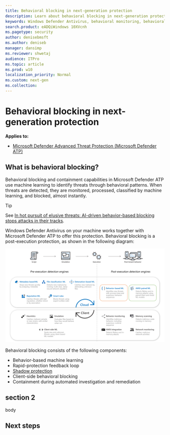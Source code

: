 ```yaml
---
title: Behavioral blocking in next-generation protection
description: Learn about behavioral blocking in next-generation protection
keywords: Windows Defender Antivirus, behavioral monitoring, behavioral blocking, behavior
search.product: eADQiWindows 10XVcnh
ms.pagetype: security
author: denisebmsft
ms.author: deniseb
manager: dansimp
ms.reviewer: shwetaj
audience: ITPro 
ms.topic: article 
ms.prod: w10 
localization_priority: Normal
ms.custom: next-gen
ms.collection: 
---
```


# Behavioral blocking in next-generation protection

**Applies to:**

- [Microsoft Defender Advanced Threat Protection (Microsoft Defender ATP)](https://go.microsoft.com/fwlink/p/?linkid=2069559)

## What is behavioral blocking?

Behavioral blocking and containment capabilities in Microsoft Defender ATP use machine learning to identify threats through behavioral patterns. When threats are detected, they are monitored, processed, classified by machine learning, and blocked, almost instantly. 

> [!TIP]
> See [In hot pursuit of elusive threats: AI-driven behavior-based blocking stops attacks in their tracks](https://www.microsoft.com/security/blog/2019/10/08/in-hot-pursuit-of-elusive-threats-ai-driven-behavior-based-blocking-stops-attacks-in-their-tracks).

Windows Defender Antivirus on your machine works together with Microsoft Defender ATP to offer this protection. Behavioral blocking is a post-execution protection, as shown in the following diagram:

![diagram of pre and post execution protection](images/pre-execution-and-post-execution-detection-engines.png)

Behavioral blocking consists of the following components:

- Behavior-based machine learning
- Rapid-protection feedback loop
- [Shadow protection](shadow-protection.md)
- Client-side behavioral blocking
- Containment during automated investigation and remediation

  

## section 2

body

## Next steps